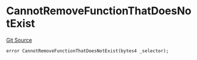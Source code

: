 # CannotRemoveFunctionThatDoesNotExist
[Git Source](https://github.com/thrackle-io/tron/blob/16aa388bf7edf8163f2f93600ba5d420a17a40c0/src/protocol/economic/ruleProcessor/RuleProcessorDiamondLib.sol)


```solidity
error CannotRemoveFunctionThatDoesNotExist(bytes4 _selector);
```

